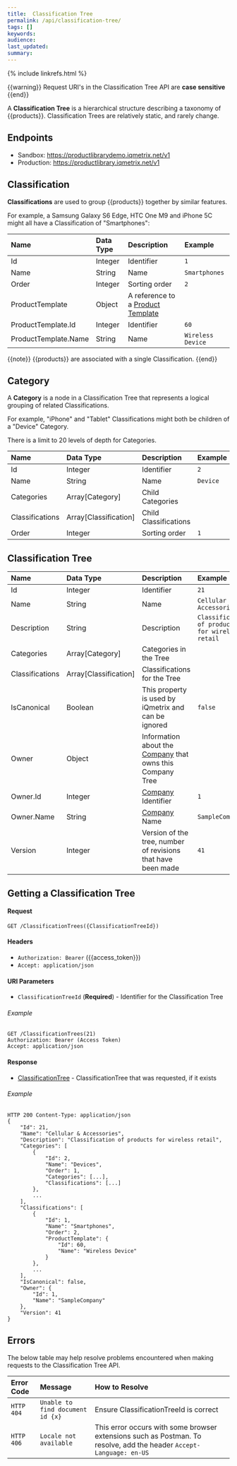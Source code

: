 ```yaml
---
title:  Classification Tree
permalink: /api/classification-tree/
tags: []
keywords: 
audience: 
last_updated: 
summary: 
---
```

{% include linkrefs.html %}

{{warning}}
Request URI's in the Classification Tree API are <b>case sensitive</b>
{{end}}

A **Classification Tree** is a hierarchical structure describing a taxonomy of {{products}}. 
Classification Trees are relatively static, and rarely change.

## Endpoints

* Sandbox: https://productlibrarydemo.iqmetrix.net/v1
* Production: https://productlibrary.iqmetrix.net/v1

## Classification

**Classifications** are used to group {{products}} together by similar features.

For example, a Samsung Galaxy S6 Edge, HTC One M9 and iPhone 5C might all have a Classification of "Smartphones":

| Name | Data Type | Description | Example |
|:-----|:----------|:------------|:--------|
| Id | Integer | Identifier | `1` |
| Name | String | Name | `Smartphones` |
| Order | Integer | Sorting order | `2` |
| ProductTemplate | Object | A reference to a [Product Template](/api/glossary/#ProductTemplate) | |
| ProductTemplate.Id | Integer | Identifier | `60` |
| ProductTemplate.Name | String | Name | `Wireless Device` |

{{note}}
{{products}} are associated with a single Classification.
{{end}}

## Category

A **Category** is a node in a Classification Tree that represents a logical grouping of related Classifications.

For example, "iPhone" and "Tablet" Classifications might both be children of a "Device" Category.

There is a limit to 20 levels of depth for Categories.

| Name | Data Type | Description | Example |
|:-----|:----------|:------------|:--------|
| Id | Integer | Identifier | `2` |
| Name | String | Name | `Device` |
| Categories | Array[Category] | Child Categories | |
| Classifications | Array[Classification] | Child Classifications | |
| Order | Integer | Sorting order | `1` | 

## Classification Tree

| Name | Data Type | Description | Example |
|:-----|:----------|:------------|:--------|
| Id | Integer | Identifier | `21` |
| Name | String | Name | `Cellular & Accessories` |
| Description | String | Description | `Classification of products for wireless retail` |
| Categories | Array[Category] | Categories in the Tree | |
| Classifications | Array[Classification] | Classifications for the Tree | |
| IsCanonical | Boolean | This property is used by iQmetrix and can be ignored | `false` |
| Owner | Object | Information about the [Company](/api/company-tree/#company) that owns this Company Tree |  |
| Owner.Id | Integer | [Company](/api/company-tree/#company) Identifier | `1` |
| Owner.Name | String | [Company](/api/company-tree/#company) Name | `SampleCompany` |
| Version | Integer | Version of the tree, number of revisions that have been made | `41` |

## Getting a Classification Tree

#### Request

    GET /ClassificationTrees({ClassificationTreeId})

#### Headers

* `Authorization: Bearer` ({{access_token}})
* `Accept: application/json`

#### URI Parameters

* `ClassificationTreeId` (**Required**) - Identifier for the Classification Tree

###### Example

    GET /ClassificationTrees(21)
    Authorization: Bearer (Access Token)
    Accept: application/json

#### Response

* [ClassificationTree](#ClassificationTree) - ClassificationTree that was requested, if it exists

###### Example

    HTTP 200 Content-Type: application/json
    {
        "Id": 21,
        "Name": "Cellular & Accessories",
        "Description": "Classification of products for wireless retail",
        "Categories": [
            {
                "Id": 2,
                "Name": "Devices",
                "Order": 1,
                "Categories": [...],
                "Classifications": [...]
            },
            ...
        ],
        "Classifications": [
            {         
                "Id": 1,
                "Name": "Smartphones",
                "Order": 2,
                "ProductTemplate": {
                    "Id": 60,
                    "Name": "Wireless Device"
                }
            },
            ...
        ],
        "IsCanonical": false,
        "Owner": {
            "Id": 1,
            "Name": "SampleCompany"
        },
        "Version": 41
    }

## Errors

The below table may help resolve problems encountered when making requests to the Classification Tree API.

| Error Code | Message | How to Resolve |
|:-----------|:--------|:---------------|
| `HTTP 404` | `Unable to find document id {x}` | Ensure ClassificationTreeId is correct |
| `HTTP 406` | `Locale not available` | This error occurs with some browser extensions such as Postman. To resolve, add the header `Accept-Language: en-US` |
